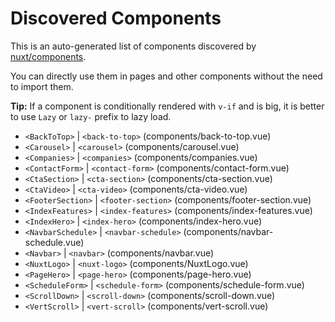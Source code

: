 # Discovered Components

This is an auto-generated list of components discovered by [nuxt/components](https://github.com/nuxt/components).

You can directly use them in pages and other components without the need to import them.

**Tip:** If a component is conditionally rendered with `v-if` and is big, it is better to use `Lazy` or `lazy-` prefix to lazy load.

- `<BackToTop>` | `<back-to-top>` (components/back-to-top.vue)
- `<Carousel>` | `<carousel>` (components/carousel.vue)
- `<Companies>` | `<companies>` (components/companies.vue)
- `<ContactForm>` | `<contact-form>` (components/contact-form.vue)
- `<CtaSection>` | `<cta-section>` (components/cta-section.vue)
- `<CtaVideo>` | `<cta-video>` (components/cta-video.vue)
- `<FooterSection>` | `<footer-section>` (components/footer-section.vue)
- `<IndexFeatures>` | `<index-features>` (components/index-features.vue)
- `<IndexHero>` | `<index-hero>` (components/index-hero.vue)
- `<NavbarSchedule>` | `<navbar-schedule>` (components/navbar-schedule.vue)
- `<Navbar>` | `<navbar>` (components/navbar.vue)
- `<NuxtLogo>` | `<nuxt-logo>` (components/NuxtLogo.vue)
- `<PageHero>` | `<page-hero>` (components/page-hero.vue)
- `<ScheduleForm>` | `<schedule-form>` (components/schedule-form.vue)
- `<ScrollDown>` | `<scroll-down>` (components/scroll-down.vue)
- `<VertScroll>` | `<vert-scroll>` (components/vert-scroll.vue)
